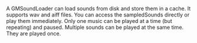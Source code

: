 A GMSoundLoader can load sounds from disk and store them in a cache. It supports wav and aiff files.
You can access the sampledSounds directly or play them immediately.
Only one music can be played at a time (but repeating) and paused. 
Multiple sounds can be played at the same time. They are played once.